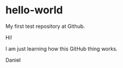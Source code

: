 # hello-world
My first test repository at Github.

Hi!

I am just learning how this GitHub thing works.

Daniel
